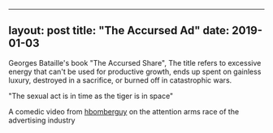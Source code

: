 
---
layout: post
title:  "The Accursed Ad"
date:   2019-01-03
---



Georges Bataille's book "The Accursed Share", The title refers to excessive energy that can't be used for productive growth, ends up spent on gainless luxury, destroyed in a sacrifice, or burned off in catastrophic wars. 

"The sexual act is in time as the tiger is in space"

A comedic video from [hbomberguy](https://www.youtube.com/watch?v=06yy88tLWlg) on the attention arms race of the advertising industry